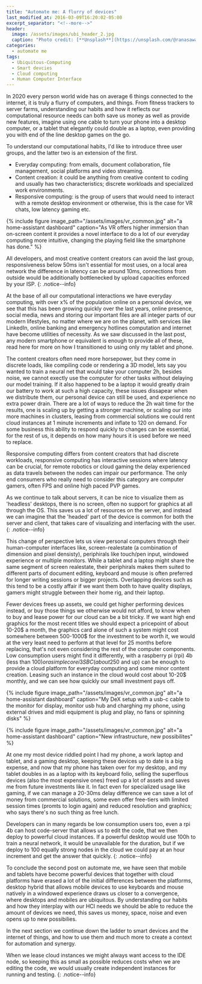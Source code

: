 ```yaml
---
title: "Automate me: A flurry of devices"
last_modified_at: 2016-03-09T16:20:02-05:00
excerpt_separator: "<!--more-->"
header:
  image: /assets/images/ubi_header_2.jpg
  caption: "Photo credit: [**Unsplash**](https://unsplash.com/@ranasawalha)"
categories:
  - automate me
tags:
  - Ubiquitous-Computing
  - Smart devcies
  - Cloud computing
  - Human Computer Interface
---
```

In 2020 every person world wide has on average 6 things connected to the internet, it is truly a flurry of computers, and things. From fitness trackers to server farms, understanding our habits and how it reflects our computational resource needs can both save us money as well as provide new features, imagine using one cable to turn your phone into a desktop computer, or a tablet that elegantly could double as a laptop, even providing you with end of the line desktop games on the go. 
<!--more-->

To understand our computational habits, I'd like to introduce three user groups, and the latter two is an extension of the first.
- Everyday computing: from emails, document collaboration, file management, social platforms and video streaming. 
- Content creation: it could be anything from creative content to coding and usually has two characteristics; discrete workloads and specialized work environments.
- Responsive computing: is the group of users that would need to interact with a remote desktop environment or otherwise, this is the case for VR chats, low latency gaming etc.

{% include figure image_path="/assets/images/vr_common.jpg" alt="a home-assistant dashboard" caption="As VR offers higher immersion than on-screen content it provides a novel interface to do a lot of our everyday computing more intuitive, changing the playing field like the smartphone has done." %}

All developers, and most creative content creators can avoid the last group, responsiveness below 50ms isn't essential for most uses, on a local area network the difference in latency can be around 10ms, connections from outside would be additionally bottlenecked by upload capacities enforced by your ISP.
{: .notice--info}

At the base of all our computational interactions we have everyday computing, with over x% of the population online on a personal device, we see that this has been growing quickly over the last years, online presence, social media, news and storing our important files are all integer parts of our modern lifestyles, no matter where we are on the planet, with services like LinkedIn, online banking and emergency hotlines computation and internet have become utilities of necessity. As we saw discussed in the last post, any modern smartphone or equivalent is enough to provide all of these, read here for more on how I transitioned to using only my tablet and phone.

The content creators often need more horsepower, but they come in discrete loads, like compiling code or rendering a 3D model, lets say you wanted to train a neural net that would take your computer 2h, besides noise, we cannot exectly use the computer for other tasks without delaying our model training. If it also happened to be a laptop it would greatly drain our battery to work at such a high capacity, these issues dissapear when we distribute them, our personal device can still be used, and experience no extra power drain. There are a lot of ways to reduce the 2h wait time for the results, one is scaling up by getting a stronger machine, or scaling our into more machines in clusters, leasing from commercial solutions we could rent cloud instances at 1 minute increments and inflate to 120 on demand. For some business this ability to respond quickly to changes can be essential, for the rest of us, it depends on how many hours it is used before we need to replace.

Responsive computing differs from content creators that had discrete workloads, responsive computing has interactive sessions where latency can be crucial, for remote robotics or cloud gaming the delay experienced as data travels between the nodes can impair our performance. The only end consumers who really need to consider this category are computer gamers, often FPS and online high paced PVP games. 


As we continue to talk about servers, it can be nice to visualize them as 'headless' desktops, there is no screen, often no support for graphics at all through the OS. This saves us a lot of resources on the server, and instead we can imagine that the 'headed' part of the device is common for both the server and client, that takes care of visualizing and interfacing with the user.
{: .notice--info}

This change of perspective lets us view personal computers through their human-computer interfaces like, screen-realestate (a combination of dimension and pixel densisty), periphirals like touch/pen input, windowed experience or multiple monitors. While a tablet and a laptop might share the same segment of screen realestate, their periphirals makes them suited to different parts of document editing, keyboard and mouse is often preferred for longer writing sessions or bigger projects. Overlapping devices such as this tend to be a costly affair if we want them both to have quality displays, gamers might struggle between their home rig, and their laptop. 

Fewer devices frees up assets, we could get higher performing devices instead, or buy those things we otherwise would not afford, to know when to buy and lease power for our cloud can be a bit tricky. If we want high end graphics for the most recent titles we should expect a pricepoint of about 10-20$ a month, the graphics card alone of such a system might cost somewhere between 500-1000$ for the investment to be worth it, we would at the very least need to perform at that level for 25 months before replacing, that's not even considering the rest of the computer components. Low consumption users might find it differently, with a raspberry pi (rpi) 4b (less than 100$) or a simple core i3 SBC (about 250$ and up) can be enough to provide a cloud platform for everyday computing and some minor content creation. Leasing such an instance in the cloud would cost about 10-20$ monthly, and we can see how quickly our small investment pays off.

{% include figure image_path="/assets/images/vr_common.jpg" alt="a home-assistant dashboard" caption="My DeX setup with a usb-c cable to the monitor for display, monitor usb hub and charghing my phone, using external drives and midi equipment is plug and play, no fans or spinning disks" %}


{% include figure image_path="/assets/images/vr_common.jpg" alt="a home-assistant dashboard" caption="New infrastructure, new possibilites" %}

At one my most device riddled point I had my phone, a work laptop and tablet, and a gaming desktop, keeping these devices up to date is a big expense, and now that my phone has taken over for my desktop, and my tablet doubles in as a laptop with its keyboard folio, selling the superflous devices (also the most expensive ones) freed up a lot of assets and saves me from future investments like it. In fact even for specialized usage like gaming, if we can manage a 20-30ms delay difference we can save a lot of money from commercial solutions, some even offer free-tiers with limited session times (promts to login again) and reduced resolution and graphics; who says there's no such thing as free lunch.


Developers can in many regards be low consumption users too, even a rpi 4b can host code-server that allows us to edit the code, that we then deploy to powerful cloud instances. If a powerful desktop would use 100h to train a neural network, it would be unavailable for the duration, but if we deploy to 100 equally strong nodes in the cloud we could pay at an hour increment and get the answer that quickly.
{: .notice--info}

To conclude the second post on automate me, we have seen that mobile and tablets have become powerful devices that together with cloud platforms have erased a lot of the initial differences between the platforms, desktop hybrid that allows mobile devices to use keyboards and mouse natively in a windowed experience draws us closer to a convergence, where desktops and mobiles are ubiquitous. By understanding our habits and how they interplay with our HCI needs we should be able to reduce the amount of devices we need, this saves us money, space, noise and even opens up to new possibilies. 

In the next section we continue down the ladder to smart devices and the internet of things, and how to use them and much more to create a context for automation and synergy.

When we lease cloud instances we might always want access to the IDE node, so keeping this as small as possible reduces costs when we are editing the code, we would usually create independent instances for running and testing.
{: .notice--info}


